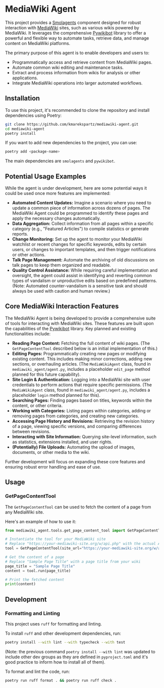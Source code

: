 # MediaWiki Agent

This project provides a [Smolagents](https://smolagents.org) component designed for robust interaction with [MediaWiki](https://www.mediawiki.org/wiki/MediaWiki) sites, such as various wikis powered by MediaWiki. It leverages the comprehensive [Pywikibot](https://pypi.org/project/pywikibot/) library to offer a powerful and flexible way to automate tasks, retrieve data, and manage content on MediaWiki platforms.

The primary purpose of this agent is to enable developers and users to:
*   Programmatically access and retrieve content from MediaWiki pages.
*   Automate common wiki editing and maintenance tasks.
*   Extract and process information from wikis for analysis or other applications.
*   Integrate MediaWiki operations into larger automated workflows.

## Installation

To use this project, it's recommended to clone the repository and install dependencies using Poetry:

```bash
git clone https://github.com/kmarekspartz/mediawiki-agent.git
cd mediawiki-agent
poetry install
```

If you want to add new dependencies to the project, you can use:
```bash
poetry add <package-name>
```
The main dependencies are `smolagents` and `pywikibot`.

## Potential Usage Examples

While the agent is under development, here are some potential ways it could be used once more features are implemented:

*   **Automated Content Updates:** Imagine a scenario where you need to update a common piece of information across dozens of pages. The MediaWiki Agent could be programmed to identify these pages and apply the necessary changes automatically.
*   **Data Aggregation:** Collect information from all pages within a specific category (e.g., "Featured Articles") to compile statistics or generate reports.
*   **Change Monitoring:** Set up the agent to monitor your MediaWiki watchlist or recent changes for specific keywords, edits by certain users, or changes to important templates, and then trigger notifications or other actions.
*   **Talk Page Management:** Automate the archiving of old discussions on talk pages to keep them organized and readable.
*   **Quality Control Assistance:** While requiring careful implementation and oversight, the agent could assist in identifying and reverting common types of vandalism or unproductive edits based on predefined patterns. (Note: Automated counter-vandalism is a sensitive task and should always be used with caution and human review.)

## Core MediaWiki Interaction Features

The MediaWiki Agent is being developed to provide a comprehensive suite of tools for interacting with MediaWiki sites. These features are built upon the capabilities of the [Pywikibot](https://pypi.org/project/pywikibot/) library. Key planned and existing functionalities include:

*   **Reading Page Content:** Fetching the full content of wiki pages. (The `GetPageContentTool` described below is an initial implementation of this.)
*   **Editing Pages:** Programmatically creating new pages or modifying existing content. This includes making minor corrections, adding new sections, or overhauling articles. (The `MediaWikiAgent` class, found in `mediawiki_agent/agent.py`, includes a placeholder `edit_page` method planned for this future capability).
*   **Site Login & Authentication:** Logging into a MediaWiki site with user credentials to perform actions that require specific permissions. (The `MediaWikiAgent` class, found in `mediawiki_agent/agent.py`, includes a placeholder `login` method planned for this).
*   **Searching Pages:** Finding pages based on titles, keywords within the content, or other criteria.
*   **Working with Categories:** Listing pages within categories, adding or removing pages from categories, and creating new categories.
*   **Accessing Page History and Revisions:** Retrieving the revision history of a page, viewing specific versions, and comparing differences between revisions.
*   **Interacting with Site Information:** Querying site-level information, such as statistics, extensions installed, and user rights.
*   **(Potentially) File Uploads:** Automating the upload of images, documents, or other media to the wiki.

Further development will focus on expanding these core features and ensuring robust error handling and ease of use.

## Usage

### GetPageContentTool

The `GetPageContentTool` can be used to fetch the content of a page from any MediaWiki site.

Here's an example of how to use it:

```python
from mediawiki_agent.tools.get_page_content_tool import GetPageContentTool

# Instantiate the tool for your MediaWiki site
# Replace "https://your-mediawiki-site.org/w/api.php" with the actual API URL of your wiki.
tool = GetPageContentTool(site_url="https://your-mediawiki-site.org/w/api.php")

# Get the content of a page
# Replace "Sample Page Title" with a page title from your wiki
page_title = "Sample Page Title"
content = tool.run(page_title)

# Print the fetched content
print(content)
```

## Development

### Formatting and Linting

This project uses `ruff` for formatting and linting.

To install `ruff` and other development dependencies, run:

```bash
poetry install --with lint --with typecheck --with test 
```
(Note: the previous command `poetry install --with lint` was updated to include other dev groups as they are defined in `pyproject.toml` and it's good practice to inform how to install all of them).

To format and lint the code, run:

```bash
poetry run ruff format . && poetry run ruff check .
```
